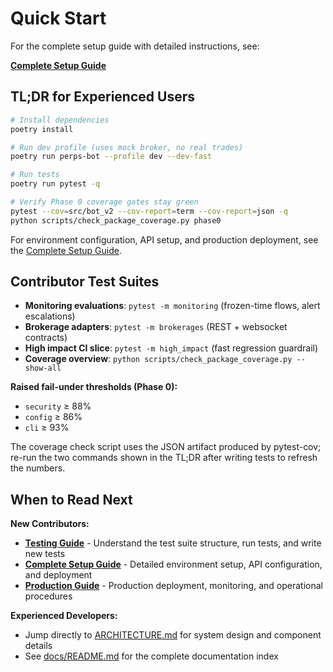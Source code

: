 # Quick Start

For the complete setup guide with detailed instructions, see:

**[Complete Setup Guide](guides/complete_setup_guide.md)**

## TL;DR for Experienced Users

```bash
# Install dependencies
poetry install

# Run dev profile (uses mock broker, no real trades)
poetry run perps-bot --profile dev --dev-fast

# Run tests
poetry run pytest -q

# Verify Phase 0 coverage gates stay green
pytest --cov=src/bot_v2 --cov-report=term --cov-report=json -q
python scripts/check_package_coverage.py phase0
```

For environment configuration, API setup, and production deployment, see the [Complete Setup Guide](guides/complete_setup_guide.md).

## Contributor Test Suites

- **Monitoring evaluations**: `pytest -m monitoring` (frozen-time flows, alert escalations)
- **Brokerage adapters**: `pytest -m brokerages` (REST + websocket contracts)
- **High impact CI slice**: `pytest -m high_impact` (fast regression guardrail)
- **Coverage overview**: `python scripts/check_package_coverage.py --show-all`

**Raised fail-under thresholds (Phase 0):**
- `security` ≥ 88%
- `config` ≥ 86%
- `cli` ≥ 93%

The coverage check script uses the JSON artifact produced by pytest-cov; re-run the two commands shown in the TL;DR after writing tests to refresh the numbers.

## When to Read Next

**New Contributors:**
- **[Testing Guide](guides/testing.md)** - Understand the test suite structure, run tests, and write new tests
- **[Complete Setup Guide](guides/complete_setup_guide.md)** - Detailed environment setup, API configuration, and deployment
- **[Production Guide](guides/production.md)** - Production deployment, monitoring, and operational procedures

**Experienced Developers:**
- Jump directly to [ARCHITECTURE.md](ARCHITECTURE.md) for system design and component details
- See [docs/README.md](README.md) for the complete documentation index
